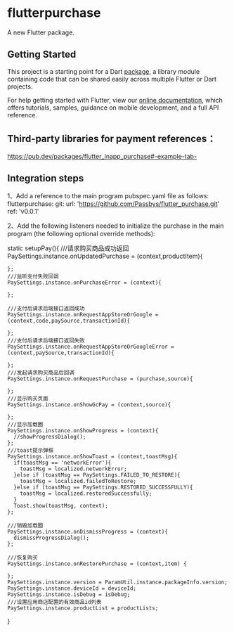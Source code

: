 # flutterpurchase

A new Flutter package.

## Getting Started

This project is a starting point for a Dart
[package](https://flutter.dev/developing-packages/),
a library module containing code that can be shared easily across
multiple Flutter or Dart projects.

For help getting started with Flutter, view our 
[online documentation](https://flutter.dev/docs), which offers tutorials, 
samples, guidance on mobile development, and a full API reference.

## Third-party libraries for payment references：
   https://pub.dev/packages/flutter_inapp_purchase#-example-tab-

## Integration steps
1、Add a reference to the main program pubspec.yaml file as follows:
  flutterpurchase:
    git:
      url: 'https://github.com/Passbys/flutter_purchase.git'
      ref: 'v0.0.1'
      
2、Add the following listeners needed to initialize the purchase in the main program (the following optional override methods):

 static setupPay(){
    ///请求购买商品成功返回
    PaySettings.instance.onUpdatedPurchase = (context,productItem){
    
    };
    ///监听支付失败回调
    PaySettings.instance.onPurchaseError = (context){
     
    };

    ///支付后请求后端接口返回成功
    PaySettings.instance.onRequestAppStoreOrGoogle = (context,code,paySource,transactionId){
    
    };
    ///支付后请求后端接口返回失败 
    PaySettings.instance.onRequestAppStoreOrGoogleError = (context,paySource,transactionId){
     
    };
    ///发起请求购买商品后回调
    PaySettings.instance.onRequestPurchase = (purchase,source){
      
    };
    ///显示购买页面
    PaySettings.instance.onShowGcPay = (context,source){
      
    };
    ///显示加载圈
    PaySettings.instance.onShowProgress = (context){
      //showProgressDialog();
    };
    ///toast提示弹框
    PaySettings.instance.onShowToast = (context,toastMsg){
      if(toastMsg == 'networkError'){
        toastMsg = localized.networkError;
      }else if (toastMsg == PaySettings.FAILED_TO_RESTORE){
        toastMsg = localized.failedToRestore;
      }else if (toastMsg == PaySettings.RESTORED_SUCCESSFULLY){
        toastMsg = localized.restoredSuccessfully;
      }
      Toast.show(toastMsg, context);
    };
    
    ///销毁加载圈
    PaySettings.instance.onDismissProgress = (context){
      dismissProgressDialog();
    };
    
    ///恢复购买
    PaySettings.instance.onRestorePurchase = (context,item) {
      
    };
    PaySettings.instance.version = ParamUtil.instance.packageInfo.version;
    PaySettings.instance.deviceId = deviceId;
    PaySettings.instance.isDebug = isDebug;
    ///设置应用商店配置的有效商品id列表
    PaySettings.instance.productList = productLists;
  }
 
 
